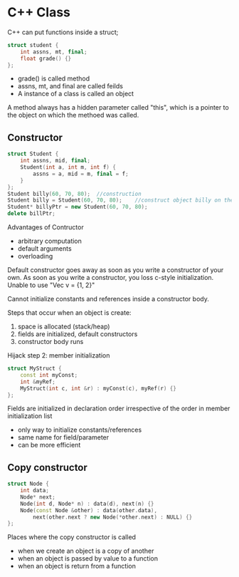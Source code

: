 C++ Class
===

C++ can put functions inside a struct;

```C++
struct student {
	int assns, mt, final;
	float grade() {}
};
```

* grade() is called method
* assns, mt, and final are called feilds
* A instance of a class is called an object

A method always has a hidden parameter called "this", which is a pointer to the object on which the methoed was called.

Constructor
---

```C++
struct Student {
	int assns, mid, final;
	Student(int a, int m, int f) {
		assns = a, mid = m, final = f;
	}
};
Student billy(60, 70, 80);	//construction
Student billy = Student(60, 70, 80);	//construct object billy on the stack
Student* billyPtr = new Student(60, 70, 80);
delete billPtr;
```

Advantages of Contructor

* arbitrary computation
* default arguments
* overloading

Default constructor goes away as soon as you write a constructor of your own. As soon as you write a constructor, you loss c-style initialization. Unable to use "Vec v = {1, 2}"

Cannot initialize constants and references inside a constructor body.

Steps that occur when an object is create:

1. space is allocated (stack/heap)
2. fields are initialized, default constructors
3. constructor body runs

Hijack step 2: member initialization
```C++
struct MyStruct {
	const int myConst;
	int &myRef;
	MyStruct(int c, int &r) : myConst(c), myRef(r) {}
};
```

Fields are initialized in declaration order irrespective of the order in member initialization list

* only way to initialize constants/references
* same name for field/parameter
* can be more efficient

Copy constructor
---

```C++
struct Node {
	int data;
	Node* next;
	Node(int d, Node* n) : data(d), next(n) {}
	Node(const Node &other) : data(other.data), 
		next(other.next ? new Node(*other.next) : NULL) {}
};
```
Places where the copy constructor is called

* when we create an object is a copy of another
* when an object is passed by value to a function
* when an object is return from a function


